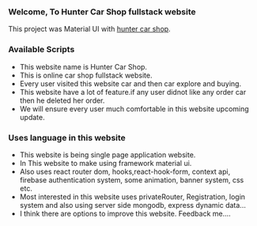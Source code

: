 ### Welcome, To Hunter Car Shop fullstack website

This project was Material UI with [hunter car shop](https://car-shop-4f567.web.app/).

### Available Scripts

* This website name is Hunter Car Shop.
* This is online car shop fullstack website.
* Every user visited this website car and then car explore and buying.
* This website have a lot of feature.if any user didnot like any order car then he deleted her order.
* We will ensure every user much comfortable in this website upcoming update.

### Uses language in this website

* This website is being single page application website.
* In This website to make using framework material ui.
* Also uses react router dom, hooks,react-hook-form, context api, firebase authentication system, some animation, banner system, css etc.
* Most interested in this website uses privateRouter, Registration, login system and also using server side mongodb, express dynamic data...
* I think there are options to improve this website. Feedback me....

